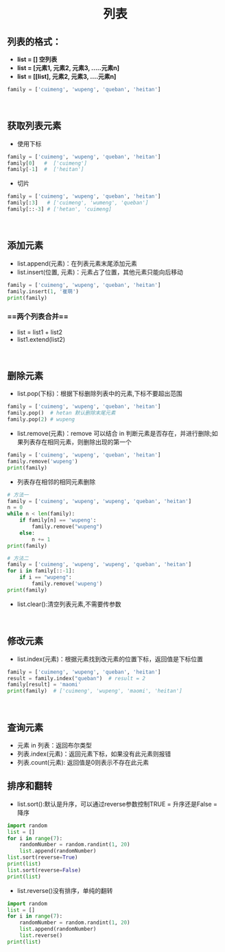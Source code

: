 # <center>列表
## 列表的格式：
- **list = [] 空列表**
- **list = [元素1, 元素2, 元素3, .....元素n]**
- **list = [[list], 元素2, 元素3, ....元素n]**
```python
family = ['cuimeng', 'wupeng', 'queban', 'heitan']
```

<br>

## 获取列表元素
- 使用下标
```python
family = ['cuimeng', 'wupeng', 'queban', 'heitan']
family[0]   #  ['cuimeng']
family[-1]  #  ['heitan']
```
- 切片
```python
family = ['cuimeng', 'wupeng', 'queban', 'heitan']
family[:3]   # ['cuimeng', 'wumeng', 'queban']
family[::-3] # ['hetan', 'cuimeng]
```

<br>

## 添加元素
- list.append(元素)：在列表元素末尾添加元素
- list.insert(位置, 元素)：元素占了位置，其他元素只能向后移动
```python
family = ['cuimeng', 'wupeng', 'queban', 'heitan']
family.insert(1, '崔萌')
print(family)
```
### ==两个列表合并==
- list = list1 + list2
- list1.extend(list2)

<br>

## 删除元素
- list.pop(下标)：根据下标删除列表中的元素,下标不要超出范围
```python
family = ['cuimeng', 'wupeng', 'queban', 'heitan']
family.pop()  # hetan 默认删除末尾元素
family.pop(2) # wupeng
```
- list.remove(元素)：remove 可以结合 in 判断元素是否存在，并进行删除;如果列表存在相同元素，则删除出现的第一个
```python
family = ['cuimeng', 'wupeng', 'queban', 'heitan']
family.remove('wupeng')
print(family)
```
- 列表存在相邻的相同元素删除
```python 
# 方法一
family = ['cuimeng', 'wupeng', 'wupeng', 'queban', 'heitan']
n = 0
while n < len(family):
    if family[n] == 'wupeng':
        family.remove("wupeng")
    else:
        n += 1
print(family)
```
```python
# 方法二
family = ['cuimeng', 'wupeng', 'wupeng', 'queban', 'heitan']
for i in family[::-1]:
    if i == "wupeng":
        family.remove('wupeng')
print(family)
```
- list.clear():清空列表元素,不需要传参数

<br>

## 修改元素
- list.index(元素)：根据元素找到改元素的位置下标，返回值是下标位置
```python
family = ['cuimeng', 'wupeng', 'queban', 'heitan']
result = family.index("queban")  # result = 2
family[result] = 'maomi'
print(family)  # ['cuimeng', 'wupeng', 'maomi', 'heitan']
```

<br>

## 查询元素 
- 元素 in 列表：返回布尔类型
- 列表.index(元素)：返回元素下标，如果没有此元素则报错
- 列表.count(元素): 返回值是0则表示不存在此元素

## 排序和翻转
- list.sort():默认是升序，可以通过reverse参数控制TRUE = 升序还是False = 降序
```python
import random
list = []
for i in range(7):
    randomNumber = random.randint(1, 20)
    list.append(randomNumber)
list.sort(reverse=True)
print(list)
list.sort(reverse=False)
print(list)
```
- list.reverse()没有排序，单纯的翻转
```python
import random
list = []
for i in range(7):
    randomNumber = random.randint(1, 20)
    list.append(randomNumber)
    list.reverse()
print(list)
```
